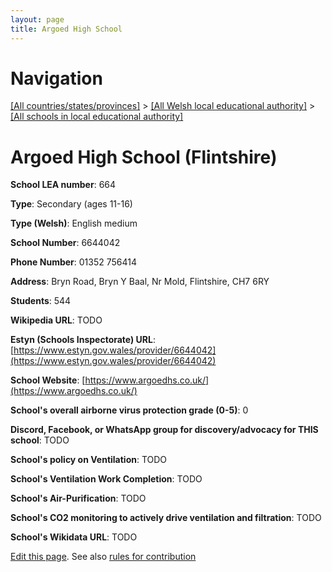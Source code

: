 ```yaml
---
layout: page
title: Argoed High School
---
```

# Navigation

[[All countries/states/provinces]](../../..) > [[All Welsh local educational authority]](../..) > [[All schools in local educational authority]](..)

# Argoed High School (Flintshire)

**School LEA number**: 664

**Type**: Secondary (ages 11-16)

**Type (Welsh)**: English medium

**School Number**: 6644042

**Phone Number**: 01352 756414

**Address**: Bryn Road, Bryn Y Baal, Nr Mold, Flintshire, CH7 6RY

**Students**: 544

**Wikipedia URL**: TODO

**Estyn (Schools Inspectorate) URL**: [https://www.estyn.gov.wales/provider/6644042](https://www.estyn.gov.wales/provider/6644042)

**School Website**: [https://www.argoedhs.co.uk/](https://www.argoedhs.co.uk/)

**School's overall airborne virus protection grade (0-5)**: 0

**Discord, Facebook, or WhatsApp group for discovery/advocacy for THIS school**: TODO

**School's policy on Ventilation**: TODO

**School's Ventilation Work Completion**: TODO

**School's Air-Purification**: TODO

**School's CO2 monitoring to actively drive ventilation and filtration**: TODO

**School's Wikidata URL**: TODO




[Edit this page](https://github.com/ventilate-schools/Wales/edit/prif/./Flintshire/Argoed_High_School.md). See also [rules for contribution](../../../contribution-rules/)